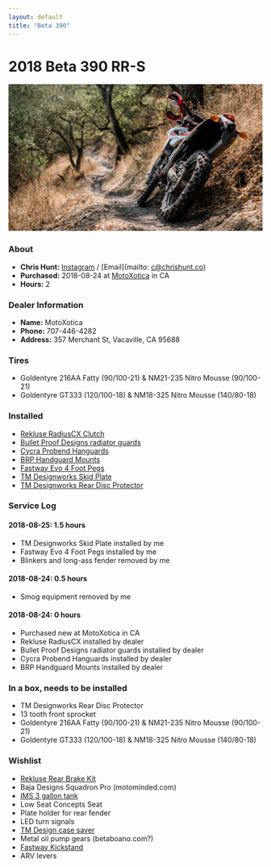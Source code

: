 ```yaml
---
layout: default
title: "Beta 390"
---
```


# 2018 Beta 390 RR-S
![](beta-390.jpg)

### About

- **Chris Hunt:** [Instagram](https://chrshnt.com/2N80K3n) / [Email](mailto: c@chrishunt.co)
- **Purchased:** 2018-08-24 at [MotoXotica](http://www.motoxotica.com/) in CA
- **Hours:** 2

### Dealer Information

- **Name:** MotoXotica
- **Phone:** 707-446-4282
- **Address:** 357 Merchant St, Vacaville, CA 95688

### Tires
- Goldentyre 216AA Fatty (90/100-21) & NM21-235 Nitro Mousse (90/100-21)
- Goldentyre GT333 (120/100-18) & NM18-325 Nitro Mousse (140/80-18)

### Installed
- [Rekluse RadiusCX Clutch](https://chrshnt.com/2vMmAmE)
- [Bullet Proof Designs radiator guards](https://chrshnt.com/2KRY5Jg)
- [Cycra Probend Hanguards](http://chrshnt.com/2qxU3Ro)
- [BRP Handguard Mounts](https://chrshnt.com/2OVepv9)
- [Fastway Evo 4 Foot Pegs](https://chrshnt.com/2w6He0W)
- [TM Designworks Skid Plate](https://chrshnt.com/2PsqtFi)
- [TM Designworks Rear Disc Protector](https://chrshnt.com/2KUocPQ)

### Service Log

#### 2018-08-25: 1.5 hours
- TM Designworks Skid Plate installed by me
- Fastway Evo 4 Foot Pegs installed by me
- Blinkers and long-ass fender removed by me

#### 2018-08-24: 0.5 hours
- Smog equipment removed by me

#### 2018-08-24: 0 hours
- Purchased new at MotoXotica in CA
- Rekluse RadiusCX installed by dealer
- Bullet Proof Designs radiator guards installed by dealer
- Cycra Probend Hanguards installed by dealer
- BRP Handguard Mounts installed by dealer

### In a box, needs to be installed
- TM Designworks Rear Disc Protector
- 13 tooth front sprocket
- Goldentyre 216AA Fatty (90/100-21) & NM21-235 Nitro Mousse (90/100-21)
- Goldentyre GT333 (120/100-18) & NM18-325 Nitro Mousse (140/80-18)

### Wishlist
- [Rekluse Rear Brake Kit](https://chrshnt.com/2w9RRjx)
- Baja Designs Squadron Pro (motominded.com)
- [IMS 3 gallon tank](https://chrshnt.com/2MJmo1a)
- Low Seat Concepts Seat
- Plate holder for rear fender
- LED turn signals
- [TM Design case saver](https://chrshnt.com/2OCPzjQ)
- Metal oil pump gears (betaboano.com?)
- [Fastway Kickstand](https://chrshnt.com/2wmZTpt)
- ARV levers
